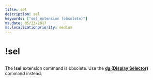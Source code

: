 ```yaml
---
title: sel
description: sel
keywords: ["sel extension (obsolete)"]
ms.date: 05/23/2017
ms.localizationpriority: medium
---
```


# !sel


## <span id="ddk__sel_dbg"></span><span id="DDK__SEL_DBG"></span>


The **!sel** extension command is obsolete. Use the [**dg (Display Selector)**](dg--display-selector-.md) command instead.

 

 





